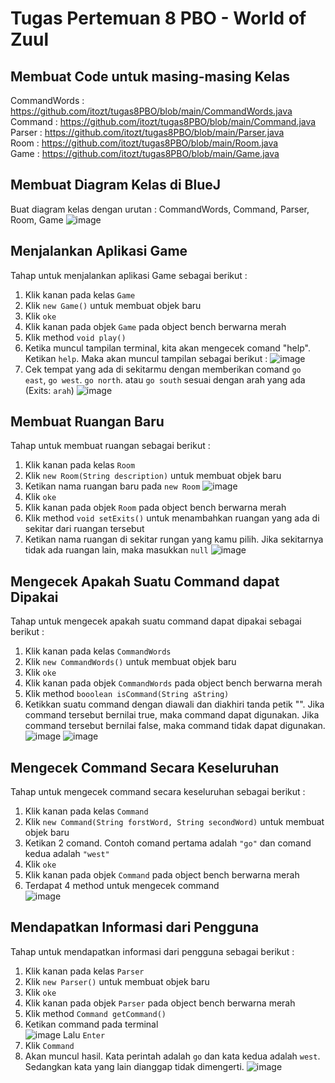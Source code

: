 # Tugas Pertemuan 8 PBO - World of Zuul

## Membuat Code untuk masing-masing Kelas
CommandWords : https://github.com/itozt/tugas8PBO/blob/main/CommandWords.java <br>
Command : https://github.com/itozt/tugas8PBO/blob/main/Command.java <br>
Parser : https://github.com/itozt/tugas8PBO/blob/main/Parser.java <br>
Room : https://github.com/itozt/tugas8PBO/blob/main/Room.java <br>
Game : https://github.com/itozt/tugas8PBO/blob/main/Game.java <br>

## Membuat Diagram Kelas di BlueJ
Buat diagram kelas dengan urutan : CommandWords, Command, Parser, Room, Game
![image](https://github.com/user-attachments/assets/9831e77d-1be7-4a90-83dd-351ee255fde3)

## Menjalankan Aplikasi Game
Tahap untuk menjalankan aplikasi Game sebagai berikut :
1. Klik kanan pada kelas ```Game```
2. Klik ```new Game()``` untuk membuat objek baru
3. Klik ```oke```
4. Klik kanan pada objek ```Game``` pada object bench berwarna merah
5. Klik method ```void play()```
6. Ketika muncul tampilan terminal, kita akan mengecek comand "help". Ketikan ```help```. Maka akan muncul tampilan sebagai berikut :
![image](https://github.com/user-attachments/assets/96291d76-c151-4a6a-af5a-c61c2d12b96a)
7. Cek tempat yang ada di sekitarmu dengan memberikan comand ```go east```, ```go west```. ```go north```. atau ```go south``` sesuai dengan arah yang ada (Exits: ```arah```)
![image](https://github.com/user-attachments/assets/3edb9e39-913d-4f10-a076-809159ddf073)

## Membuat Ruangan Baru
Tahap untuk membuat ruangan sebagai berikut :
1. Klik kanan pada kelas ```Room```
2. Klik ```new Room(String description)``` untuk membuat objek baru
3. Ketikan nama ruangan baru pada ```new Room```
![image](https://github.com/user-attachments/assets/248c3d01-b351-4851-b8e0-07620ffd0484)
4. Klik ```oke```
5. Klik kanan pada objek ```Room``` pada object bench berwarna merah
6. Klik method ```void setExits()``` untuk menambahkan ruangan yang ada di sekitar dari ruangan tersebut
7. Ketikan nama ruangan di sekitar rungan yang kamu pilih. Jika sekitarnya tidak ada ruangan lain, maka masukkan ```null```
![image](https://github.com/user-attachments/assets/c723c53b-99a1-41a3-9569-0a6091a649b9)

## Mengecek Apakah Suatu Command dapat Dipakai
Tahap untuk mengecek apakah suatu command dapat dipakai sebagai berikut :
1. Klik kanan pada kelas ```CommandWords```
2. Klik ```new CommandWords()``` untuk membuat objek baru
3. Klik ```oke```
4. Klik kanan pada objek ```CommandWords``` pada object bench berwarna merah
5. Klik method ```booolean isCommand(String aString)```
6. Ketikkan suatu command dengan diawali dan diakhiri tanda petik "". Jika command tersebut bernilai true, maka command dapat digunakan. Jika command tersebut bernilai false, maka command tidak dapat digunakan.<br>
![image](https://github.com/user-attachments/assets/bf9be623-fbc5-4923-9149-4a0ba4929e5f)
![image](https://github.com/user-attachments/assets/0eabd0a9-f7fa-4fc5-b1cd-d7e8ee281042)


## Mengecek Command Secara Keseluruhan
Tahap untuk mengecek command secara keseluruhan sebagai berikut :
1. Klik kanan pada kelas ```Command```
2. Klik ```new Command(String forstWord, String secondWord)``` untuk membuat objek baru
3. Ketikan 2 comand. Contoh comand pertama adalah ```"go"``` dan comand kedua adalah ```"west"```
4. Klik ```oke```
5. Klik kanan pada objek ```Command``` pada object bench berwarna merah
6. Terdapat 4 method untuk mengecek command<br>
![image](https://github.com/user-attachments/assets/97dcdf08-5c42-465a-beb5-2aff660cd040)

## Mendapatkan Informasi dari Pengguna
Tahap untuk mendapatkan informasi dari pengguna sebagai berikut :
1. Klik kanan pada kelas ```Parser```
2. Klik ```new Parser()``` untuk membuat objek baru
3. Klik ```oke```
4. Klik kanan pada objek ```Parser``` pada object bench berwarna merah
5. Klik method ```Command getCommand()```
6. Ketikan command pada terminal<br>
   ![image](https://github.com/user-attachments/assets/e9739ee9-fa80-4fd7-973d-a8b12f02783e)
   Lalu ```Enter```
7. Klik ```Command```
8. Akan muncul hasil. Kata perintah adalah ```go``` dan kata kedua adalah ```west```. Sedangkan kata yang lain dianggap tidak dimengerti.
![image](https://github.com/user-attachments/assets/05a91c9d-0a26-4770-9055-8b807af6e3b8)


